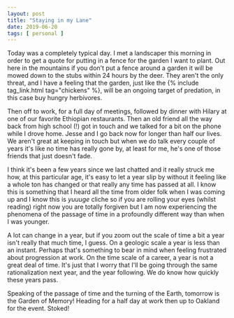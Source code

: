 ```yaml
---
layout: post
title: "Staying in my Lane"
date: 2019-06-20
tags: [ personal ]
---
```


Today was a completely typical day. I met a landscaper this morning in order to get a quote for putting in a fence for
the garden I want to plant. Out here in the mountains if you don't put a fence around a garden it will be mowed down to
the stubs within 24 hours by the deer. They aren't the only threat, and I have a feeling that the garden, just like the
{% include tag_link.html tag="chickens" %}, will be an ongoing target of predation, in this case buy hungry herbivores.

Then off to work, for a full day of meetings, followed by dinner with Hilary at one of our favorite Ethiopian
restaurants. Then an old friend all the way back from high school (!) got in touch and we talked for a bit on the phone
while I drove home. Jesse and I go back now for longer than half our lives. We aren't great at keeping in touch but when
we do talk every couple of years it's like no time has really gone by, at least for me, he's one of those friends that
just doesn't fade.

I think it's been a few years since we last chatted and it really struck me how, at this particular age, it's easy to
let a year slip by without it feeling like a whole ton has changed or that really any time has passed at all. I know
this is something that I heard all the time from older folk when I was coming up and I know this is *yuuuge* cliche so
if you are rolling your eyes (whilst reading) right now you are totally forgiven but I am now experiencing the phenomena
of the passage of time in a profoundly different way than when I was younger.

A lot can change in a year, but if you zoom out the scale of time a bit a year isn't really that much time, I guess. On
a geologic scale a year is less than an instant. Perhaps that's something to bear in mind when feeling frustrated about
progression at work. On the time scale of a career, a year is not a great deal of time. It's just that I worry that I'll
be going through the same rationalization next year, and the year following. We do know how quickly these years pass.

Speaking of the passage of time and the turning of the Earth, tomorrow is the Garden of Memory! Heading for a half day
at work then up to Oakland for the event. Stoked!

